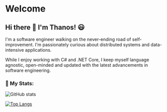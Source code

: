 # Welcome 


## Hi there 👋 I'm Thanos! :smiley:

I'm a software engineer walking on the never-ending road of self-improvement. I'm passionately curious about distributed systems and data-intensive applications.

While I enjoy working with C# and .NET Core, I keep myself language agnostic, open-minded and updated with the latest advancements in software engineering.

### 🚀 My Stats:
![GitHub stats](https://github-readme-stats.vercel.app/api?username=thanosngplus&show_icons=true&theme=radical)

[![Top Langs](https://github-readme-stats.vercel.app/api/top-langs/?username=thanosngplus&layout=compact&theme=tokyonight)](https://github.com/anuraghazra/github-readme-stats)
